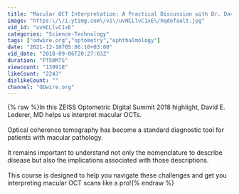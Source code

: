 ```yaml
---
title: "Macular OCT Interpretation: A Practical Discussion with Dr. David E. Lederer"
image: "https:\/\/i.ytimg.com\/vi\/uvHCLlvC1xE\/hqdefault.jpg"
vid_id: "uvHCLlvC1xE"
categories: "Science-Technology"
tags: ["odwire.org","optometry","ophthalmology"]
date: "2021-12-18T05:06:10+03:00"
vid_date: "2018-09-06T20:27:03Z"
duration: "PT50M7S"
viewcount: "139918"
likeCount: "2243"
dislikeCount: ""
channel: "ODwire.org"
---
```

{% raw %}In this ZEISS Optometric Digital Summit 2018 highlight, David E. Lederer, MD helps us interpret macular OCTs.<br /><br />Optical coherence tomography has become a standard diagnostic tool for patients with macular pathology.<br /><br />It remains important to understand not only the nomenclature to describe disease but also the implications associated with those descriptions.<br /><br />This course is designed to help you navigate these challenges and get you interpreting macular OCT scans like a pro!{% endraw %}
